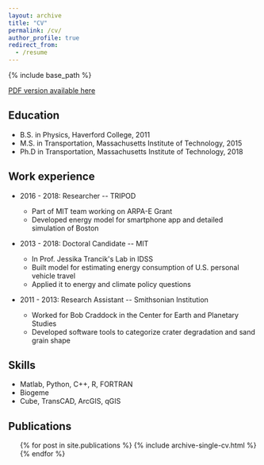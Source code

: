 ```yaml
---
layout: archive
title: "CV"
permalink: /cv/
author_profile: true
redirect_from:
  - /resume
---
```


{% include base_path %}

[PDF version available here](http://zneedell.github.io/files/Needell_CV.pdf)

Education
------
* B.S. in Physics, Haverford College, 2011
* M.S. in Transportation, Massachusetts Institute of Technology, 2015
* Ph.D in Transportation, Massachusetts Institute of Technology, 2018

Work experience
------
* 2016 - 2018: Researcher -- TRIPOD
  * Part of MIT team working on ARPA-E Grant
  * Developed energy model for smartphone app and detailed simulation of Boston

* 2013 - 2018: Doctoral Candidate -- MIT
  * In Prof. Jessika Trancik's Lab in IDSS
  * Built model for estimating energy consumption of U.S. personal vehicle travel
  * Applied it to energy and climate policy questions

* 2011 - 2013: Research Assistant -- Smithsonian Institution
  * Worked for Bob Craddock in the Center for Earth and Planetary Studies
  * Developed software tools to categorize crater degradation and sand grain shape
  
Skills
------
* Matlab, Python, C++, R, FORTRAN
* Biogeme
* Cube, TransCAD, ArcGIS, qGIS

Publications
------
  <ul>{% for post in site.publications %}
    {% include archive-single-cv.html %}
  {% endfor %}</ul>

